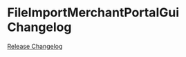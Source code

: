 # FileImportMerchantPortalGui Changelog

[Release Changelog](https://github.com/spryker/file-import-merchant-portal-gui/releases)
